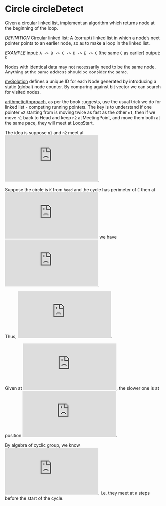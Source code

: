 # Circle circleDetect

Given a circular linked list, implement an algorithm which returns node at the beginning of the loop.

*DEFINITION*
Circular linked list: A (corrupt) linked list in which a node’s next pointer points to an
earlier node, so as to make a loop in the linked list.

*EXAMPLE*
input: `A -> B -> C -> D -> E -> C` [the same `C` as earlier]
output: `C`

Nodes with identical data may not necessarily need to be the same node. Anything at the same address should be consider the same.

[mySolution](./circleDetect/mySolution.cpp) defines a unique ID for each Node generated by introducing a static (global) node counter. By comparing against bit vector we can search for visited nodes.

[arithmeticApproach](./circleDetect/arithmeticApproach.cpp), as per the book suggests, use the usual trick we do for linked list - competing running pointers. The key is to understand if one pointer `n2` starting from  is moving twice as fast as the other `n1`, then if we move `n1` back to Head and keep `n2` at MeetingPoint, and move them both at the same pace, they will meet at LoopStart.

The idea is suppose `n1` and `n2` meet at ![T_0](https://latex.codecogs.com/gif.latex?T_0).

Suppose the circle is `K` from `head` and the cycle has perimeter of `C` then at ![T_0](https://latex.codecogs.com/gif.latex?T_0) we have
![(T_0-K)\equiv(2*T_0-K)\text{ (mod }C\text{)}](https://latex.codecogs.com/gif.latex?%28T_0-K%29%5Cequiv%282*T_0-K%29%5Ctext%7B%20%28mod%20%7DC%5Ctext%7B%29%7D).

Thus, ![T_0\equiv0\text{ (mod}C\text{)}](https://latex.codecogs.com/gif.latex?T_0%5Cequiv0%5Ctext%7B%20%28mod%7DC%5Ctext%7B%29%7D).

Given at ![T_0](https://latex.codecogs.com/gif.latex?T_0), the slower one is at position ![\overline{T_0-K}\text{ (mod }C\text{)}](https://latex.codecogs.com/gif.latex?%5Coverline%7BT_0-K%7D%5Ctext%7B%20%28mod%20%7DC%5Ctext%7B%29%7D).

By algebra of cyclic group, we know ![(T_0-K) \equiv( C-K)\text{ (mod }C\text{)} ](https://latex.codecogs.com/gif.latex?%28T_0-K%29%20%5Cequiv%28%20C-K%29%5Ctext%7B%20%28mod%20%7DC%5Ctext%7B%29%7D). i.e. they meet at `K` steps before the start of the cycle.

